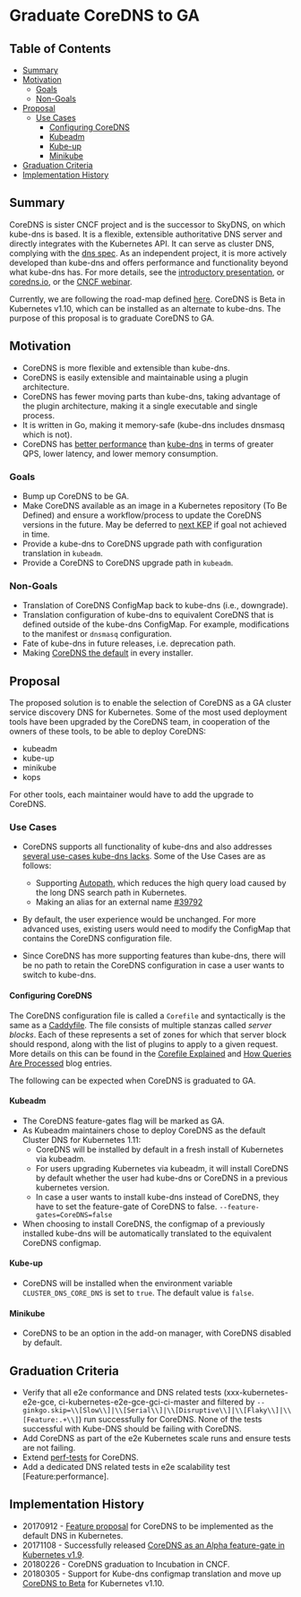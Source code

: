 # Graduate CoreDNS to GA

## Table of Contents

<!-- toc -->
- [Summary](#summary)
- [Motivation](#motivation)
  - [Goals](#goals)
  - [Non-Goals](#non-goals)
- [Proposal](#proposal)
  - [Use Cases](#use-cases)
    - [Configuring CoreDNS](#configuring-coredns)
    - [Kubeadm](#kubeadm)
    - [Kube-up](#kube-up)
    - [Minikube](#minikube)
- [Graduation Criteria](#graduation-criteria)
- [Implementation History](#implementation-history)
<!-- /toc -->

## Summary

CoreDNS is sister CNCF project and is the successor to SkyDNS, on which kube-dns is based. It is a flexible, extensible
authoritative DNS server and directly integrates with the Kubernetes API. It can serve as cluster DNS,
complying with the [dns spec](https://git.k8s.io/dns/docs/specification.md). As an independent project,
it is more actively developed than kube-dns and offers performance and functionality beyond what kube-dns has. For more details, see the [introductory presentation](https://docs.google.com/presentation/d/1v6Coq1JRlqZ8rQ6bv0Tg0usSictmnN9U80g8WKxiOjQ/edit#slide=id.g249092e088_0_181), or [coredns.io](https://coredns.io), or the [CNCF webinar](https://youtu.be/dz9S7R8r5gw).

Currently, we are following the road-map defined [here](https://github.com/kubernetes/features/issues/427). CoreDNS is Beta in Kubernetes v1.10, which can be installed as an alternate to kube-dns.
The purpose of this proposal is to graduate CoreDNS to GA.

## Motivation

* CoreDNS is more flexible and extensible than kube-dns. 
* CoreDNS is easily extensible and maintainable using a plugin architecture.
* CoreDNS has fewer moving parts than kube-dns, taking advantage of the plugin architecture, making it a single executable and single process.
* It is written in Go, making it memory-safe (kube-dns includes dnsmasq which is not). 
* CoreDNS has [better performance](https://github.com/kubernetes/community/pull/1100#issuecomment-337747482) than [kube-dns](https://github.com/kubernetes/community/pull/1100#issuecomment-338329100) in terms of greater QPS, lower latency, and lower memory consumption. 

### Goals

* Bump up CoreDNS to be GA.
* Make CoreDNS available as an image in a Kubernetes repository (To Be Defined) and ensure a workflow/process to update the CoreDNS versions in the future.
  May be deferred to [next KEP](https://github.com/kubernetes/community/pull/2167) if goal not achieved in time.
* Provide a kube-dns to CoreDNS upgrade path with configuration translation in `kubeadm`.
* Provide a CoreDNS to CoreDNS upgrade path in `kubeadm`.

### Non-Goals

* Translation of CoreDNS ConfigMap back to kube-dns (i.e., downgrade).
* Translation configuration of kube-dns to equivalent CoreDNS that is defined outside of the kube-dns ConfigMap. For example, modifications to the manifest or `dnsmasq` configuration.
* Fate of kube-dns in future releases, i.e. deprecation path.
* Making [CoreDNS the default](https://github.com/kubernetes/community/pull/2167) in every installer.

## Proposal

The proposed solution is to enable the selection of CoreDNS as a GA cluster service discovery DNS for Kubernetes.
Some of the most used deployment tools have been upgraded by the CoreDNS team, in cooperation of the owners of these tools, to be able to deploy CoreDNS:
* kubeadm
* kube-up
* minikube
* kops

For other tools, each maintainer would have to add the upgrade to CoreDNS.

### Use Cases

* CoreDNS supports all functionality of kube-dns and also addresses [several use-cases kube-dns lacks](https://github.com/kubernetes/community/blob/master/contributors/design-proposals/network/coredns.md#use-cases). Some of the Use Cases are as follows: 
    * Supporting [Autopath](https://coredns.io/plugins/autopath/), which reduces the high query load caused by the long DNS search path in Kubernetes.
    * Making an alias for an external name [#39792](https://github.com/kubernetes/kubernetes/issues/39792)
    
* By default, the user experience would be unchanged. For more advanced uses, existing users would need to modify the ConfigMap that contains the CoreDNS configuration file.
* Since CoreDNS has more supporting features than kube-dns, there will be no path to retain the CoreDNS configuration in case a user wants to switch to kube-dns.

#### Configuring CoreDNS

The CoreDNS configuration file is called a `Corefile` and syntactically is the same as a [Caddyfile](https://caddyserver.com/docs/caddyfile). The file consists of multiple stanzas called _server blocks_.
Each of these represents a set of zones for which that server block should respond, along with the list of plugins to apply to a given request. More details on this can be found in the 
[Corefile Explained](https://coredns.io/2017/07/23/corefile-explained/) and [How Queries Are Processed](https://coredns.io/2017/06/08/how-queries-are-processed-in-coredns/) blog entries.

The following can be expected when CoreDNS is graduated to GA.

#### Kubeadm

* The CoreDNS feature-gates flag will be marked as GA.
* As Kubeadm maintainers chose to deploy CoreDNS as the default Cluster DNS for Kubernetes 1.11:
    * CoreDNS will be installed by default in a fresh install of Kubernetes via kubeadm.
    * For users upgrading Kubernetes via kubeadm, it will install CoreDNS by default whether the user had kube-dns or CoreDNS in a previous kubernetes version.
    * In case a user wants to install kube-dns instead of CoreDNS, they have to set the feature-gate of CoreDNS to false. `--feature-gates=CoreDNS=false`
* When choosing to install CoreDNS, the configmap of a previously installed kube-dns will be automatically translated to the equivalent CoreDNS configmap.

#### Kube-up

* CoreDNS will be installed when the environment variable `CLUSTER_DNS_CORE_DNS` is set to `true`. The default value is `false`.

#### Minikube

* CoreDNS to be an option in the add-on manager, with CoreDNS disabled by default.

## Graduation Criteria

* Verify that all e2e conformance and DNS related tests (xxx-kubernetes-e2e-gce, ci-kubernetes-e2e-gce-gci-ci-master and filtered by `--ginkgo.skip=\\[Slow\\]|\\[Serial\\]|\\[Disruptive\\]|\\[Flaky\\]|\\[Feature:.+\\]`) run successfully for CoreDNS.
  None of the tests successful with Kube-DNS should be failing with CoreDNS.
* Add CoreDNS as part of the e2e Kubernetes scale runs and ensure tests are not failing.
* Extend [perf-tests](https://github.com/kubernetes/perf-tests/tree/master/dns) for CoreDNS.
* Add a dedicated DNS related tests in e2e scalability test [Feature:performance].

## Implementation History

* 20170912 - [Feature proposal](https://github.com/kubernetes/features/issues/427) for CoreDNS to be implemented as the default DNS in Kubernetes.
* 20171108 - Successfully released [CoreDNS as an Alpha feature-gate in Kubernetes v1.9](https://github.com/kubernetes/kubernetes/pull/52501).
* 20180226 - CoreDNS graduation to Incubation in CNCF.
* 20180305 - Support for Kube-dns configmap translation and move up [CoreDNS to Beta](https://github.com/kubernetes/kubernetes/pull/58828) for Kubernetes v1.10.
